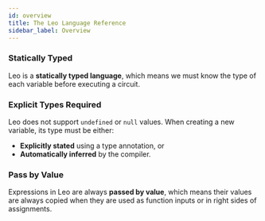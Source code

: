 ```yaml
---
id: overview
title: The Leo Language Reference
sidebar_label: Overview
---
```

[general tags]: # (syntax)

### Statically Typed

Leo is a **statically typed language**, which means we must know the type of each variable before executing a circuit.

### Explicit Types Required

Leo does not support `undefined` or `null` values.  When creating a new variable, its type must be either:

- **Explicitly stated** using a type annotation, or  
- **Automatically inferred** by the compiler.  


<!-- The exception to this rule is when a new variable inherits its type from a previous variable. -->

### Pass by Value

Expressions in Leo are always **passed by value**, which means their values are always copied when they are used as
function inputs or in right sides of assignments.

